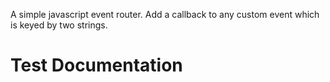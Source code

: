 A simple javascript event router.
Add a callback to any custom event which is keyed by two strings.

Test Documentation
=======================

